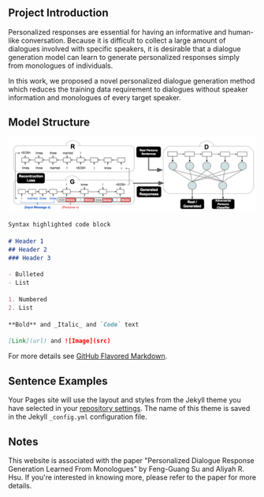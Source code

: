 ## Project Introduction

Personalized responses are essential for having an informative and human-like conversation. 
Because it is difficult to collect a large amount of dialogues involved with specific speakers, it is desirable that a dialogue generation model can learn to generate personalized responses simply from monologues of individuals. 

In this work, we proposed a novel personalized dialogue generation method which reduces the training data requirement to dialogues without speaker information and monologues of every target speaker.

## Model Structure

![Image](https://github.com/adelaidehsu/Personalized-Dialogue-Response-Generation-learned-from-Monologues-demo/blob/master/model-structure.jpg)

```markdown
Syntax highlighted code block

# Header 1
## Header 2
### Header 3

- Bulleted
- List

1. Numbered
2. List

**Bold** and _Italic_ and `Code` text

[Link](url) and ![Image](src)
```

For more details see [GitHub Flavored Markdown](https://guides.github.com/features/mastering-markdown/).

## Sentence Examples

Your Pages site will use the layout and styles from the Jekyll theme you have selected in your [repository settings](https://github.com/adelaidehsu/Personalized-Dialogue-Response-Generation-learned-from-Monologues-demo/settings). The name of this theme is saved in the Jekyll `_config.yml` configuration file.

## Notes

This website is associated with the paper "Personalized Dialogue Response Generation Learned From Monologues" by Feng-Guang Su and Aliyah R. Hsu. If you're interested in knowing more, please refer to the paper for more details.
